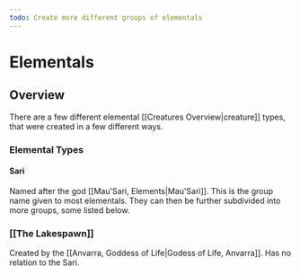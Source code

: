 ```yaml
---
todo: Create more different groups of elementals
---
```

# Elementals
## Overview
There are a few different elemental [[Creatures Overview|creature]] types, that were created in a few different ways.
### Elemental Types
#### Sari
Named after the god [[Mau'Sari, Elements|Mau'Sari]]. This is the group name given to most elementals. They can then be further subdivided into more groups, some listed below.
### [[The Lakespawn]]
Created by the [[Anvarra, Goddess of Life|Godess of Life, Anvarra]]. Has no relation to the Sari.
